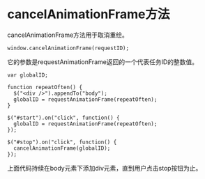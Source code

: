 #  cancelAnimationFrame方法

 cancelAnimationFrame方法用于取消重绘。

```
window.cancelAnimationFrame(requestID);
```

 它的参数是requestAnimationFrame返回的一个代表任务ID的整数值。

```
var globalID;

function repeatOften() {
  $("<div />").appendTo("body");
  globalID = requestAnimationFrame(repeatOften);
}

$("#start").on("click", function() {
  globalID = requestAnimationFrame(repeatOften);
});

$("#stop").on("click", function() {
  cancelAnimationFrame(globalID);
});
```

 上面代码持续在body元素下添加div元素，直到用户点击stop按钮为止。



